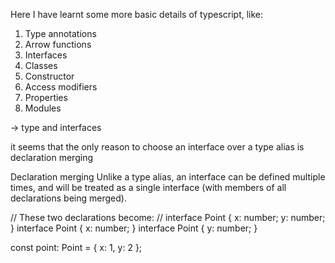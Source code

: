 Here I have learnt some more basic details of typescript, like:

1. Type annotations
2. Arrow functions
3. Interfaces
4. Classes
5. Constructor
6. Access modifiers
7. Properties
8. Modules

-> type and interfaces

 it seems that the only reason to choose an interface over a type alias is declaration merging 

Declaration merging
Unlike a type alias, an interface can be defined multiple times, and will be treated as a single interface (with members of all declarations being merged).

// These two declarations become:
// interface Point { x: number; y: number; }
interface Point { x: number; }
interface Point { y: number; }

const point: Point = { x: 1, y: 2 };
